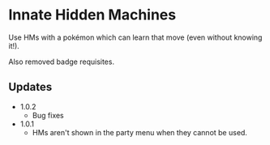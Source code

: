 # Innate Hidden Machines
Use HMs with a pokémon which can learn that move (even without knowing it!).

Also removed badge requisites.

## Updates
- 1.0.2
  - Bug fixes
- 1.0.1
  - HMs aren't shown in the party menu when they cannot be used.
